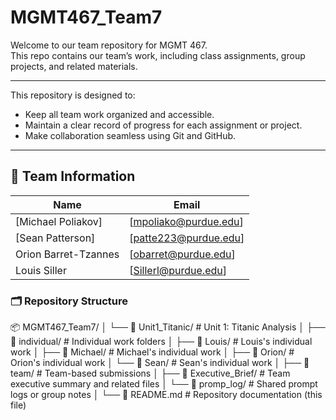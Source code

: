 # MGMT467_Team7

Welcome to our team repository for MGMT 467.  
This repo contains our team’s work, including class assignments, group projects, and related materials.

---
This repository is designed to:
- Keep all team work organized and accessible.
- Maintain a clear record of progress for each assignment or project.
- Make collaboration seamless using Git and GitHub.
---

## 👥 Team Information

| Name | Email |
|------|------|
| [Michael Poliakov] | [mpoliako@purdue.edu] |
| [Sean Patterson] | [patte223@purdue.edu] | 
| Orion Barret-Tzannes | [obarret@purdue.edu] | 
| Louis Siller | [Sillerl@purdue.edu] | 


### 🗂️ Repository Structure

📦 MGMT467_Team7/
│
└── 📁 Unit1_Titanic/                     # Unit 1: Titanic Analysis
    │
    ├── 📁 individual/                    # Individual work folders
    │   ├── 📁 Louis/                     # Louis's individual work
    │   ├── 📁 Michael/                   # Michael's individual work
    │   ├── 📁 Orion/                     # Orion's individual work
    │   └── 📁 Sean/                      # Sean's individual work
    │
    ├── 📁 team/                          # Team-based submissions
    │   ├── 📁 Executive_Brief/           # Team executive summary and related files
    │   └── 📁 promp_log/                 # Shared prompt logs or group notes
    │
    └── 📄 README.md                      # Repository documentation (this file)

